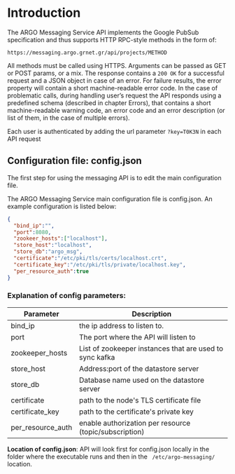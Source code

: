 # Introduction
The ARGO Messaging Service API implements the Google PubSub specification and thus supports HTTP RPC-style methods in the form of:

 `https://messaging.argo.grnet.gr/api/projects/METHOD`

All methods must be called using HTTPS. Arguments can be passed as GET or POST params, or a mix. The response contains a `200 OK` for a successful request and a JSON object in case of an error. For failure results, the error property will contain a short machine-readable error code. In the case of problematic calls,  during handling user’s request the API responds using a predefined schema (described in chapter Errors), that contains a short machine-readable warning code, an error code and an error description  (or list of them, in the case of multiple errors).

Each user is authenticated by adding the url parameter `?key=T0K3N` in each API request

## Configuration file: config.json

The first step for using the messaging API is to edit the main configuration file.

The ARGO Messaging Service main configuration file is config.json. An example configuration is listed below:

```json
{
  "bind_ip":"",
  "port":8080,
  "zookeer_hosts":["localhost"],
  "store_host":"localhost",
  "store_db":"argo_msg",
  "certificate":"/etc/pki/tls/certs/localhost.crt",
  "certificate_key":"/etc/pki/tls/private/localhost.key",
  "per_resource_auth":true
}
```

### Explanation of config parameters:

Parameter | Description
--------- | -----------
bind_ip | the ip address to listen to.
port | The port where the API will listen to
zookeeper_hosts | List of zookeeper instances that are used to sync kafka
store_host | Address:port of the datastore server
store_db | Database name used on the datastore server
certificate | path to the node's TLS certificate file
certificate_key | path to the certificate's private key
per_resource_auth | enable authorization per resource (topic/subscription)

**Location of config.json**: API will look first for config.json locally in the folder where the executable runs and then in the ` /etc/argo-messaging/`  location.
